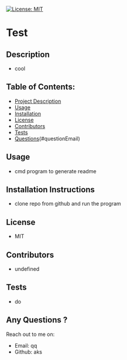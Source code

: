 
[![License: MIT](https://img.shields.io/badge/License-MIT-yellow.svg)](https://opensource.org/licenses/MIT)
# Test
## Description 
* cool 

## Table of Contents:
  * [Project Description](#description)
  * [Usage](#usage)
  * [Installation](#installation)
  * [License](#license)
  * [Contributors](#contributors)
  * [Tests](#tests)
  * [Questions](#questionGithub)(#questionEmail)




## Usage
* cmd program to generate readme

## Installation Instructions
* clone repo from github and run the program

## License
* MIT

## Contributors
* undefined 

## Tests
* do 

## Any Questions ?
 Reach out to me on:
* Email: qq
* Github: aks 
